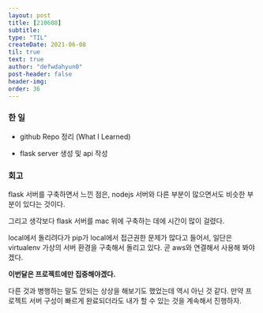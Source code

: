 ```yaml
---
layout: post
title: [210608] 
subtitle:
type: "TIL"
createDate: 2021-06-08
til: true
text: true
author: "defwdahyun0"
post-header: false
header-img: 
order: 36
---
```

### **한 일**

- github Repo 정리 (What I Learned)

- flask server 생성 및 api 작성

### **회고**

flask 서버를 구축하면서 느낀 점은, nodejs 서버와 다른 부분이 많으면서도 비슷한 부분이 있다는 것이다.

그리고 생각보다 flask 서버를 mac 위에 구축하는 데에 시간이 많이 걸렸다.

local에서 돌리려다가 pip가 local에서 접근권한 문제가 많다고 들어서, 일단은 virtualenv 가상의 서버 환경을 구축해서 돌리고 있다. 곧 aws와 연결해서 사용해 봐야겠다.

**이번달은 프로젝트에만 집중해야겠다.**

다른 것과 병행하는 말도 안되는 상상을 해보기도 했었는데 역시 아닌 것 같다. 만약 프로젝트 서버 구성이 빠르게 완료되더라도 내가 할 수 있는 것을 계속해서 진행하자. 
